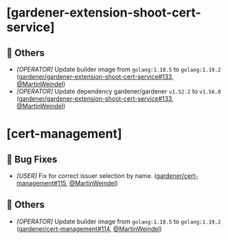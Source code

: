 # [gardener-extension-shoot-cert-service]
## 🏃 Others
* *[OPERATOR]* Update builder image from `golang:1.18.5` to `golang:1.19.2` ([gardener/gardener-extension-shoot-cert-service#133](https://github.com/gardener/gardener-extension-shoot-cert-service/pull/133), [@MartinWeindel](https://github.com/MartinWeindel))
* *[OPERATOR]* Update dependency gardener/gardener `v1.52.2` to `v1.56.0` ([gardener/gardener-extension-shoot-cert-service#133](https://github.com/gardener/gardener-extension-shoot-cert-service/pull/133), [@MartinWeindel](https://github.com/MartinWeindel))
# [cert-management]
## 🐛 Bug Fixes
* *[USER]* Fix for correct issuer selection by name. ([gardener/cert-management#115](https://github.com/gardener/cert-management/pull/115), [@MartinWeindel](https://github.com/MartinWeindel))
## 🏃 Others
* *[OPERATOR]* Update builder image from `golang:1.18.5` to `golang:1.19.2` ([gardener/cert-management#114](https://github.com/gardener/cert-management/pull/114), [@MartinWeindel](https://github.com/MartinWeindel))